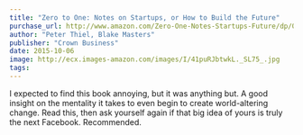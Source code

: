 ```yaml
---
title: "Zero to One: Notes on Startups, or How to Build the Future"
purchase_url: http://www.amazon.com/Zero-One-Notes-Startups-Future/dp/0804139296%3FSubscriptionId%3DAKIAIVZLK2PABGQI2KAQ%26tag%3Deverrail-20%26linkCode%3Dxm2%26camp%3D2025%26creative%3D165953%26creativeASIN%3D0804139296
author: "Peter Thiel, Blake Masters"
publisher: "Crown Business"
date: 2015-10-06
image: http://ecx.images-amazon.com/images/I/41puRJbtwkL._SL75_.jpg
tags:
---
```


I expected to find this book annoying, but it was anything but. A good insight on the mentality it takes to even begin to create world-altering change. Read this, then ask yourself again if that big idea of yours is truly the next Facebook. Recommended.
